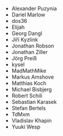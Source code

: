 - Alexander Puzynia
- Dariel Marlow
- dos36
- Elijah
- Georg Dangl
- Jiří Kyzlink
- Jonathan Robson
- Jonathan Ziller
- Jörg Preiß
- kysel
- MadMathMike
- Markus Amshove
- Matthias Koch
- Michael Bisbjerg
- Robert Schili
- Sebastian Karasek
- Stefan Bertels
- TdMxm
- Vladislav Khapin
- Yuuki Wesp
